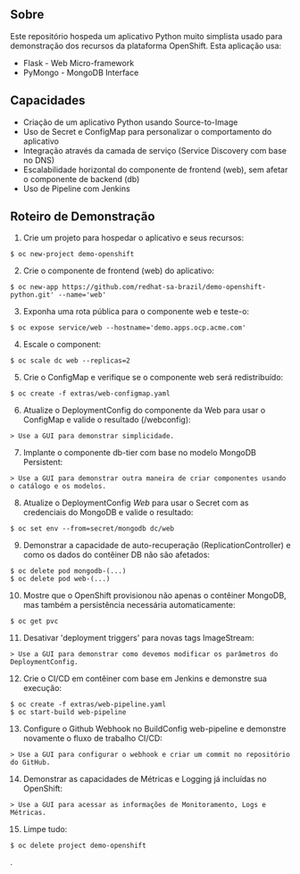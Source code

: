 ## Sobre
 
Este repositório hospeda um aplicativo Python muito simplista usado para demonstração dos recursos da plataforma OpenShift. Esta aplicação usa:

* Flask - Web Micro-framework
* PyMongo - MongoDB Interface

## Capacidades

* Criação de um aplicativo Python usando Source-to-Image
* Uso de Secret e ConfigMap para personalizar o comportamento do aplicativo
* Integração através da camada de serviço (Service Discovery com base no DNS)
* Escalabilidade horizontal do componente de frontend (web), sem afetar o componente de backend (db)
* Uso de Pipeline com Jenkins

## Roteiro de Demonstração

1. Crie um projeto para hospedar o aplicativo e seus recursos:
```
$ oc new-project demo-openshift
```
2. Crie o componente de frontend (web) do aplicativo:
```
$ oc new-app https://github.com/redhat-sa-brazil/demo-openshift-python.git' --name='web'
```
3. Exponha uma rota pública para o componente web e teste-o:
```
$ oc expose service/web --hostname='demo.apps.ocp.acme.com'
```
4. Escale o component:
```
$ oc scale dc web --replicas=2
```
5. Crie o ConfigMap e verifique se o componente web será redistribuído:
```
$ oc create -f extras/web-configmap.yaml
```
6. Atualize o DeploymentConfig do componente da Web para usar o ConfigMap e valide o resultado (/webconfig):
```
> Use a GUI para demonstrar simplicidade.
```
7. Implante o componente db-tier com base no modelo MongoDB Persistent:
```
> Use a GUI para demonstrar outra maneira de criar componentes usando o catálogo e os modelos.
```
8. Atualize o DeploymentConfig *Web* para usar o Secret com as credenciais do MongoDB e valide o resultado:
```
$ oc set env --from=secret/mongodb dc/web
```
9. Demonstrar a capacidade de auto-recuperação (ReplicationController) e como os dados do contêiner DB não são afetados:
```
$ oc delete pod mongodb-(...)
$ oc delete pod web-(...)
```
10. Mostre que o OpenShift provisionou não apenas o contêiner MongoDB, mas também a persistência necessária automaticamente:
```
$ oc get pvc
```
11. Desativar 'deployment triggers' para novas tags ImageStream:
```
> Use a GUI para demonstrar como devemos modificar os parâmetros do DeploymentConfig.
```
12. Crie o CI/CD em contêiner com base em Jenkins e demonstre sua execução:
```
$ oc create -f extras/web-pipeline.yaml
$ oc start-build web-pipeline
```
13. Configure o Github Webhook no BuildConfig web-pipeline e demonstre novamente o fluxo de trabalho CI/CD:
```
> Use a GUI para configurar o webhook e criar um commit no repositório do GitHub.
```
14. Demonstrar as capacidades de Métricas e Logging já incluídas no OpenShift:
```
> Use a GUI para acessar as informações de Monitoramento, Logs e Métricas.
```
15. Limpe tudo:
```
$ oc delete project demo-openshift
```
.
